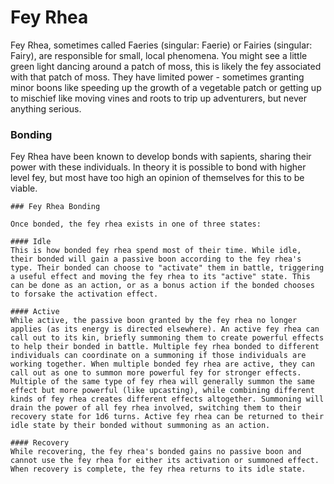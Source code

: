 # Fey Rhea

Fey Rhea, sometimes called Faeries (singular: Faerie) or Fairies (singular: Fairy), are responsible for small, local phenomena. You might see a little green light dancing around a patch of moss, this is likely the fey associated with that patch of moss. They have limited power - sometimes granting minor boons like speeding up the growth of a vegetable patch or getting up to mischief like moving vines and roots to trip up adventurers, but never anything serious.

### Bonding

Fey Rhea have been known to develop bonds with sapients, sharing their power with these individuals. In theory it is possible to bond with higher level fey, but most have too high an opinion of themselves for this to be viable. 

```statblock:5e
### Fey Rhea Bonding

Once bonded, the fey rhea exists in one of three states:

#### Idle
This is how bonded fey rhea spend most of their time. While idle, their bonded will gain a passive boon according to the fey rhea's type. Their bonded can choose to "activate" them in battle, triggering a useful effect and moving the fey rhea to its "active" state. This can be done as an action, or as a bonus action if the bonded chooses to forsake the activation effect.

#### Active
While active, the passive boon granted by the fey rhea no longer applies (as its energy is directed elsewhere). An active fey rhea can call out to its kin, briefly summoning them to create powerful effects to help their bonded in battle. Multiple fey rhea bonded to different individuals can coordinate on a summoning if those individuals are working together. When multiple bonded fey rhea are active, they can call out as one to summon more powerful fey for stronger effects. Multiple of the same type of fey rhea will generally summon the same effect but more powerful (like upcasting), while combining different kinds of fey rhea creates different effects altogether. Summoning will drain the power of all fey rhea involved, switching them to their recovery state for 1d6 turns. Active fey rhea can be returned to their idle state by their bonded without summoning as an action.

#### Recovery
While recovering, the fey rhea's bonded gains no passive boon and cannot use the fey rhea for either its activation or summoned effect. When recovery is complete, the fey rhea returns to its idle state.
```